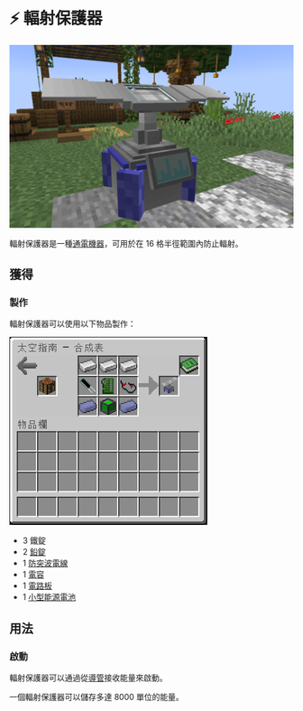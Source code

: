 # ⚡ 輻射保護器

![](<../.gitbook/assets/image (223) (1) (1) (1) (1).png>)

輻射保護器是一種[通電機器](../space/energy-systems.md)，可用於在 16 格半徑範圍內防止輻射。

## 獲得

### 製作

輻射保護器可以使用以下物品製作：

![](<../.gitbook/assets/image (214) (1).png>)

* 3 鐵錠
* 2 [鉛錠](../item-1/Lead-Ingot.md)
* 1 [防突波電線](Surge-Proof-Wire.md)
* 1 [電容](Capacitor.md)
* 1 [電路板](Circuit-Board.md)
* 1 [小型能源電池](Clusters.md#fen-wei-san-zhong-lei-xing)

## 用法

### 啟動

輻射保護器可以通過從[導管](Conduit.md)接收能量來啟動。

一個輻射保護器可以儲存多達 8000 單位的能量。
